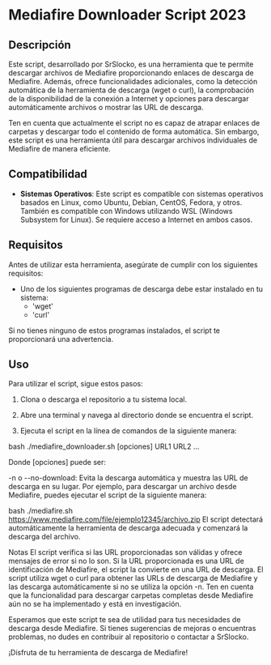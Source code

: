 
# Mediafire Downloader Script 2023

## Descripción

Este script, desarrollado por SrSlocko, es una herramienta que te permite descargar archivos de Mediafire proporcionando enlaces de descarga de Mediafire. Además, ofrece funcionalidades adicionales, como la detección automática de la herramienta de descarga (wget o curl), la comprobación de la disponibilidad de la conexión a Internet y opciones para descargar automáticamente archivos o mostrar las URL de descarga.

Ten en cuenta que actualmente el script no es capaz de atrapar enlaces de carpetas y descargar todo el contenido de forma automática. Sin embargo, este script es una herramienta útil para descargar archivos individuales de Mediafire de manera eficiente.

## Compatibilidad

- **Sistemas Operativos**: Este script es compatible con sistemas operativos basados en Linux, como Ubuntu, Debian, CentOS, Fedora, y otros. También es compatible con Windows utilizando WSL (Windows Subsystem for Linux). Se requiere acceso a Internet en ambos casos.

## Requisitos

Antes de utilizar esta herramienta, asegúrate de cumplir con los siguientes requisitos:

- Uno de los siguientes programas de descarga debe estar instalado en tu sistema:
  - 'wget'
  - 'curl'

Si no tienes ninguno de estos programas instalados, el script te proporcionará una advertencia.

## Uso

Para utilizar el script, sigue estos pasos:

1. Clona o descarga el repositorio a tu sistema local.

2. Abre una terminal y navega al directorio donde se encuentra el script.

3. Ejecuta el script en la línea de comandos de la siguiente manera:

bash
./mediafire_downloader.sh [opciones] URL1 URL2 ...

Donde [opciones] puede ser:

-n o --no-download: Evita la descarga automática y muestra las URL de descarga en su lugar.
Por ejemplo, para descargar un archivo desde Mediafire, puedes ejecutar el script de la siguiente manera:

bash
./mediafire.sh https://www.mediafire.com/file/ejemplo12345/archivo.zip
El script detectará automáticamente la herramienta de descarga adecuada y comenzará la descarga del archivo.


Notas
El script verifica si las URL proporcionadas son válidas y ofrece mensajes de error si no lo son.
Si la URL proporcionada es una URL de identificación de Mediafire, el script la convierte en una URL de descarga.
El script utiliza wget o curl para obtener las URLs de descarga de Mediafire y las descarga automáticamente si no se utiliza la opción -n.
Ten en cuenta que la funcionalidad para descargar carpetas completas desde Mediafire aún no se ha implementado y está en investigación.

Esperamos que este script te sea de utilidad para tus necesidades de descarga desde Mediafire. Si tienes sugerencias de mejoras o encuentras problemas, no dudes en contribuir al repositorio o contactar a SrSlocko.

¡Disfruta de tu herramienta de descarga de Mediafire!
